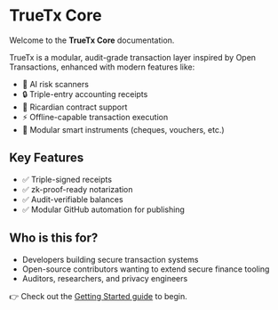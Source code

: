 # TrueTx Core

Welcome to the **TrueTx Core** documentation.

TrueTx is a modular, audit-grade transaction layer inspired by Open Transactions, enhanced with modern features like:
- 🧠 AI risk scanners
- 🔒 Triple-entry accounting receipts
- 📜 Ricardian contract support
- ⚡ Offline-capable transaction execution
- 🧩 Modular smart instruments (cheques, vouchers, etc.)

## Key Features

- ✅ Triple-signed receipts
- ✅ zk-proof-ready notarization
- ✅ Audit-verifiable balances
- ✅ Modular GitHub automation for publishing

## Who is this for?

- Developers building secure transaction systems
- Open-source contributors wanting to extend secure finance tooling
- Auditors, researchers, and privacy engineers

👉 Check out the [Getting Started guide](getting-started.md) to begin.
